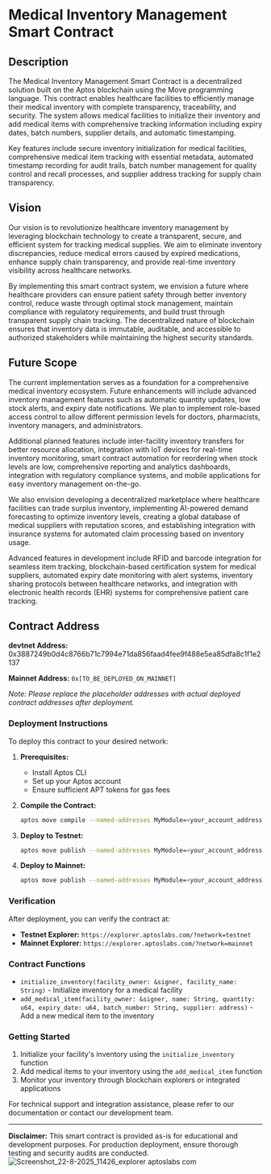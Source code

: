 # Medical Inventory Management Smart Contract

## Description

The Medical Inventory Management Smart Contract is a decentralized solution built on the Aptos blockchain using the Move programming language. This contract enables healthcare facilities to efficiently manage their medical inventory with complete transparency, traceability, and security. The system allows medical facilities to initialize their inventory and add medical items with comprehensive tracking information including expiry dates, batch numbers, supplier details, and automatic timestamping.

Key features include secure inventory initialization for medical facilities, comprehensive medical item tracking with essential metadata, automated timestamp recording for audit trails, batch number management for quality control and recall processes, and supplier address tracking for supply chain transparency.

## Vision

Our vision is to revolutionize healthcare inventory management by leveraging blockchain technology to create a transparent, secure, and efficient system for tracking medical supplies. We aim to eliminate inventory discrepancies, reduce medical errors caused by expired medications, enhance supply chain transparency, and provide real-time inventory visibility across healthcare networks.

By implementing this smart contract system, we envision a future where healthcare providers can ensure patient safety through better inventory control, reduce waste through optimal stock management, maintain compliance with regulatory requirements, and build trust through transparent supply chain tracking. The decentralized nature of blockchain ensures that inventory data is immutable, auditable, and accessible to authorized stakeholders while maintaining the highest security standards.

## Future Scope

The current implementation serves as a foundation for a comprehensive medical inventory ecosystem. Future enhancements will include advanced inventory management features such as automatic quantity updates, low stock alerts, and expiry date notifications. We plan to implement role-based access control to allow different permission levels for doctors, pharmacists, inventory managers, and administrators.

Additional planned features include inter-facility inventory transfers for better resource allocation, integration with IoT devices for real-time inventory monitoring, smart contract automation for reordering when stock levels are low, comprehensive reporting and analytics dashboards, integration with regulatory compliance systems, and mobile applications for easy inventory management on-the-go.

We also envision developing a decentralized marketplace where healthcare facilities can trade surplus inventory, implementing AI-powered demand forecasting to optimize inventory levels, creating a global database of medical suppliers with reputation scores, and establishing integration with insurance systems for automated claim processing based on inventory usage.

Advanced features in development include RFID and barcode integration for seamless item tracking, blockchain-based certification system for medical suppliers, automated expiry date monitoring with alert systems, inventory sharing protocols between healthcare networks, and integration with electronic health records (EHR) systems for comprehensive patient care tracking.

## Contract Address

**devtnet Address:** 0x3887249b0d4c8766b71c7994e71da856faad4fee9f488e5ea85dfa8c1f1e2137

**Mainnet Address:** `0x[TO_BE_DEPLOYED_ON_MAINNET]`

*Note: Please replace the placeholder addresses with actual deployed contract addresses after deployment.*

### Deployment Instructions

To deploy this contract to your desired network:

1. **Prerequisites:**
   - Install Aptos CLI
   - Set up your Aptos account
   - Ensure sufficient APT tokens for gas fees

2. **Compile the Contract:**
   ```bash
   aptos move compile --named-addresses MyModule=<your_account_address>
   ```

3. **Deploy to Testnet:**
   ```bash
   aptos move publish --named-addresses MyModule=<your_account_address> --profile testnet
   ```

4. **Deploy to Mainnet:**
   ```bash
   aptos move publish --named-addresses MyModule=<your_account_address> --profile mainnet
   ```

### Verification

After deployment, you can verify the contract at:
- **Testnet Explorer:** `https://explorer.aptoslabs.com/?network=testnet`
- **Mainnet Explorer:** `https://explorer.aptoslabs.com/?network=mainnet`

### Contract Functions

- `initialize_inventory(facility_owner: &signer, facility_name: String)` - Initialize inventory for a medical facility
- `add_medical_item(facility_owner: &signer, name: String, quantity: u64, expiry_date: u64, batch_number: String, supplier: address)` - Add a new medical item to the inventory

### Getting Started

1. Initialize your facility's inventory using the `initialize_inventory` function
2. Add medical items to your inventory using the `add_medical_item` function
3. Monitor your inventory through blockchain explorers or integrated applications

For technical support and integration assistance, please refer to our documentation or contact our development team.

---

**Disclaimer:** This smart contract is provided as-is for educational and development purposes. For production deployment, ensure thorough testing and security audits are conducted.
![Screenshot_22-8-2025_11426_explorer aptoslabs com](https://github.com/user-attachments/assets/1b7d050f-802a-41a7-a58b-3fdfab3ea420)
